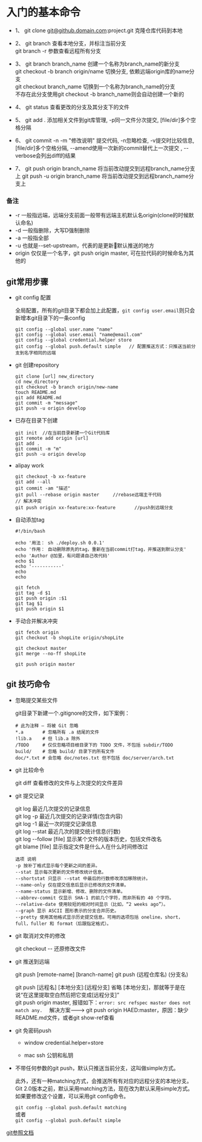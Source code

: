 # 入门的基本命令

* 1、 git clone git@github.domain.com:project.git   克隆仓库代码到本地

* 2、 git branch   查看本地分支，并标注当前分支  
  git branch -r 参数查看远程所有分支

* 3、 git branch branch_name   创建一个名称为branch_name的新分支  
  git checkout -b branch origin/name  切换分支, 依赖远端origin库的name分支  
  git checkout branch_name    切换到一个名称为branch_name的分支  
  不存在此分支使用git checkout -b branch_name则会自动创建一个新的

* 4、 git status    查看更改的分支及其分支下的文件

* 5、 git add .     添加相关文件到git库管理, -p同一文件分次提交, [file/dir]多个空格分隔

* 6、 git commit -n -m "修改说明"    提交代码, -n忽略检查, -v提交时比较信息, [file/dir]多个空格分隔,                              --amend使用一次新的commit替代上一次提交 , --verbose会列出diff的结果

* 7、 git push origin branch_name    将当前改动提交到远程branch_name分支上
  git push -u origin branch_name    将当前改动提交到远程branch_name分支上


### 备注

* -r 一般指远端，远端分支前面一般带有远端主机默认名origin(clone的时候默认命名)
* -d 一般指删除，大写D强制删除
* -a 一般指全部
* -u 也就是--set-upstream，代表的是更新默认推送的地方
* origin 仅仅是一个名字，git push origin master, 可在拉代码的时候命名为其他的

## git常用步骤

* git config 配置   

    全局配置，所有的git目录下都会加上此配置，`git config user.email`则只会新增本git目录下的一条config  

    ```
    git config --global user.name "name"
    git config --global user.email "name@email.com"
    git config --global credential.helper store
    git config --global push.default simple   // 配置推送方式：只推送当前分支到名字相同的远端
    ```

* git 创建repository  

    ```
    git clone [url] new_directory  
    cd new_directory  
    git checkout -b branch origin/new-name
    touch README.md  
    git add README.md  
    git commit -m "message"  
    git push -u origin develop  
    ```

* 已存在目录下创建  

    ```
    git init  //在当前目录新建一个Git代码库
    git remote add origin [url]
    git add .
    git commit -m "m"
    git push -u origin develop
    ```

* alipay work

    ```
    git checkout -b xx-feature
    git add --all
    git commit -am "描述"
    git pull --rebase origin master     //rebase远端主干代码
    // 解决冲突
    git push origin xx-feature:xx-feature       //push到远端分支
    ```

* 自动添加tag

    ```
    #!/bin/bash

    echo '用法： sh ./deploy.sh 0.0.1'
    echo '作用： 自动删除原先的tag，重新在当前commit打tag，并推送到默认分支'
    echo 'Author @加里，有问题请自己改代码'
    echo $1
    echo '-----------'
    echo
    echo

    git fetch
    git tag -d $1
    git push origin :$1
    git tag $1
    git push origin $1
    ```

* 手动合并解决冲突

    ```
    git fetch origin
    git checkout -b shopLite origin/shopLite

    git checkout master
    git merge --no-ff shopLite

    git push origin master
    ```

## git 技巧命令  

 * 忽略提交某些文件  

    git目录下新建一个.gitignore的文件，如下案例：  

    ```
    # 此为注释 – 将被 Git 忽略
    *.a       # 忽略所有 .a 结尾的文件
    !lib.a    # 但 lib.a 除外
    /TODO     # 仅仅忽略项目根目录下的 TODO 文件，不包括 subdir/TODO
    build/    # 忽略 build/ 目录下的所有文件
    doc/*.txt # 会忽略 doc/notes.txt 但不包括 doc/server/arch.txt
    ```

 * git 比较命令  

    git diff    查看修改的文件与上次提交的文件差异

 * git 提交记录  

    git log     最近几次提交的记录信息  
    git log -p   最近几次提交的记录详情(包含内容)  
    git log -1   最近一次的提交记录信息  
    git log --stat   最近几次的提交统计信息(行数)  
    git log --follow [file]   显示某个文件的版本历史，包括文件改名  
    git blame [file]   显示指定文件是什么人在什么时间修改过  

    ```
    选项 说明
    -p 按补丁格式显示每个更新之间的差异。
    --stat 显示每次更新的文件修改统计信息。
    --shortstat 只显示 --stat 中最后的行数修改添加移除统计。
    --name-only 仅在提交信息后显示已修改的文件清单。
    --name-status 显示新增、修改、删除的文件清单。
    --abbrev-commit 仅显示 SHA-1 的前几个字符，而非所有的 40 个字符。
    --relative-date 使用较短的相对时间显示（比如，“2 weeks ago”）。
    --graph 显示 ASCII 图形表示的分支合并历史。
    --pretty 使用其他格式显示历史提交信息。可用的选项包括 oneline，short，full，fuller 和 format（后跟指定格式）。
    ```

 * git 取消对文件的修改  

    git checkout -- <file>  还原修改文件

 * git 推送到远端

    git push [remote-name] [branch-name]   git push (远程仓库名) (分支名)  

    git push [远程名] [本地分支]:[远程分支]  省略 [本地分支]，那就等于是在说“在这里提取空白然后把它变成[远程分支]”  
    git push origin master, 报错如下：`error: src refspec master does not match any.  ` 解决方案---> git push origin HAED:master，原因：缺少README.md文件，或者git show-ref查看

 * git 免密码push

    - window  credential.helper=store

    - mac   ssh 公钥和私钥

 * 不带任何参数的git push，默认只推送当前分支，这叫做simple方式。

    此外，还有一种matching方式，会推送所有有对应的远程分支的本地分支。Git 2.0版本之前，默认采用matching方法，现在改为默认采用simple方式。如果要修改这个设置，可以采用git config命令。  

    `git config --global push.default matching`  
    或者  
    `git config --global push.default simple`  

[git参照文档](https://www.yiibai.com/git)